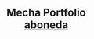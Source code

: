 <h2 align="center">
  Mecha Portfolio<br/>
  <a href="https://abdelrahmanabounida.github.io/mechaPortfolio/">aboneda</a>
</h2>
